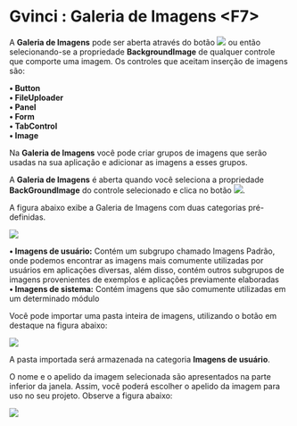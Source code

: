 # Gvinci : Galeria de Imagens &lt;F7&gt;

A **Galeria de Imagens** pode ser aberta através do botão ![](http://www.gvinci.com.br/manual/bferr11gv5.png) ou então selecionando-se a propriedade **BackgroundImage** de qualquer controle que comporte uma imagem. Os controles que aceitam inserção de imagens são:

**• Button**  
**• FileUploader**  
**• Panel**  
**• Form**  
**• TabControl**  
**• Image**

Na **Galeria de Imagens** você pode criar grupos de imagens que serão usadas na sua aplicação e adicionar as imagens a esses grupos.

A **Galeria de Imagens** é aberta quando você seleciona a propriedade **BackGroundImage** do controle selecionado e clica no botão ![](http://www.gvinci.com.br/manual/extensor-botao.png).

A figura abaixo exibe a Galeria de Imagens com duas categorias pré-definidas.

![](http://www.gvinci.com.br/manual/galeriaimaggv55.zoom80.png)

**• Imagens de usuário:** Contém um subgrupo chamado Imagens Padrão, onde podemos encontrar as imagens mais comumente utilizadas por usuários em aplicações diversas, além disso, contém outros subgrupos de imagens provenientes de exemplos e aplicações previamente elaboradas  
**• Imagens de sistema:** Contém imagens que são comumente utilizadas em um determinado módulo

Você pode importar uma pasta inteira de imagens, utilizando o botão em destaque na figura abaixo:

![](http://www.gvinci.com.br/manual/importpastgv5.zoom108.png)

A pasta importada será armazenada na categoria **Imagens de usuário**.

O nome e o apelido da imagem selecionada são apresentados na parte inferior da janela. Assim, você poderá escolher o apelido da imagem para uso no seu projeto. Observe a figura abaixo:

![](http://www.gvinci.com.br/manual/nomapelimgv5.zoom80.png)

